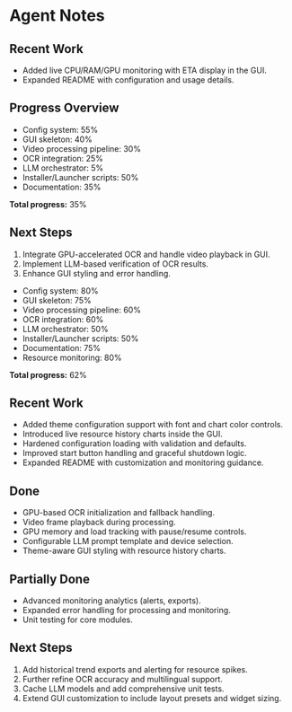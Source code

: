 # Agent Notes

## Recent Work
- Added live CPU/RAM/GPU monitoring with ETA display in the GUI.
- Expanded README with configuration and usage details.

## Progress Overview

- Config system: 55%
- GUI skeleton: 40%
- Video processing pipeline: 30%
- OCR integration: 25%
- LLM orchestrator: 5%
- Installer/Launcher scripts: 50%
- Documentation: 35%

**Total progress:** 35%

## Next Steps
1. Integrate GPU-accelerated OCR and handle video playback in GUI.
2. Implement LLM-based verification of OCR results.
3. Enhance GUI styling and error handling.

- Config system: 80%
- GUI skeleton: 75%
- Video processing pipeline: 60%
- OCR integration: 60%
- LLM orchestrator: 50%
- Installer/Launcher scripts: 50%
- Documentation: 75%
- Resource monitoring: 80%

**Total progress:** 62%

## Recent Work
- Added theme configuration support with font and chart color controls.
- Introduced live resource history charts inside the GUI.
- Hardened configuration loading with validation and defaults.
- Improved start button handling and graceful shutdown logic.
- Expanded README with customization and monitoring guidance.

## Done
- GPU-based OCR initialization and fallback handling.
- Video frame playback during processing.
- GPU memory and load tracking with pause/resume controls.
- Configurable LLM prompt template and device selection.
- Theme-aware GUI styling with resource history charts.

## Partially Done
- Advanced monitoring analytics (alerts, exports).
- Expanded error handling for processing and monitoring.
- Unit testing for core modules.

## Next Steps
1. Add historical trend exports and alerting for resource spikes.
2. Further refine OCR accuracy and multilingual support.
3. Cache LLM models and add comprehensive unit tests.
4. Extend GUI customization to include layout presets and widget sizing.

